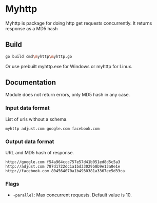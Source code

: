 # Myhttp
Myhttp is package for doing http get requests concurrently. It returns response as a MD5 hash

## Build
```bash
go build cmd\myhttp\myhttp.go
```
Or use prebuilt myhttp.exe for Windows or myhttp for Linux.

## Documentation
Module does not return errors, only MD5 hash in any case.

### Input data format
List of urls without a schema. 
````
myhttp adjust.com google.com facebook.com
````

### Output data format 
URL and MD5 hash of response. 
````
http://google.com f54a964ccc757e57d41b051ed8d5c5a3
http://adjust.com 787d1722dc1a1bd33029b8b9e13a0e1e
http://facebook.com 804564070a1b4930381a3367ee5d33ca
````

### Flags
- `-parallel`: Max concurrent requests. Default value is 10.
